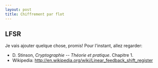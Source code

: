 ```yaml
---
layout: post
title: Chiffrement par flot
---
```


## LFSR

Je vais ajouter quelque chose, promis! Pour l'instant, allez regarder:

- D. Stinson, *Cryptographie -- Théorie et pratique*. Chapitre 1.
- Wikipedia: <http://en.wikipedia.org/wiki/Linear_feedback_shift_register>

